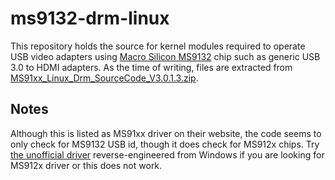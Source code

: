 # ms9132-drm-linux

This repository holds the source for kernel modules required to operate
USB video adapters using [Macro Silicon MS9132](http://en.macrosilicon.com/info.asp?base_id=2&third_id=72)
chip such as generic USB 3.0 to HDMI adapters. As the time of writing,
files are extracted from [MS91xx_Linux_Drm_SourceCode_V3.0.1.3.zip](http://www.macrosilicon.com:9080/download/USBDisplay/Linux/SourceCode/MS91xx_Linux_Drm_SourceCode_V3.0.1.3.zip).

## Notes

Although this is listed as MS91xx driver on their website, the code seems to
only check for MS9132 USB id, though it does check for MS912x chips. Try
[the unofficial driver](https://github.com/rhgndf/ms912x) reverse-engineered
from Windows if you are looking for MS912x driver or this does not work.
